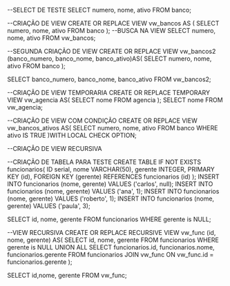 --SELECT DE TESTE
SELECT numero, nome, ativo
FROM banco;

--CRIAÇÃO DE VIEW
CREATE OR REPLACE VIEW vw_bancos AS (
	SELECT numero, nome, ativo
	FROM banco
);
--BUSCA NA VIEW 
SELECT numero, nome, ativo
FROM vw_bancos;

--SEGUNDA CRIAÇÃO DE VIEW 
CREATE OR REPLACE VIEW vw_bancos2 (banco_numero, banco_nome, banco_ativo)AS(
	SELECT numero, nome, ativo
	FROM banco
);

SELECT banco_numero, banco_nome, banco_ativo
FROM vw_bancos2;

--CRIAÇÃO DE VIEW TEMPORARIA
CREATE OR REPLACE TEMPORARY VIEW vw_agencia AS(
	SELECT nome
	FROM agencia
);
SELECT nome
FROM vw_agencia;

--CRIAÇÃO DE VIEW COM CONDIÇÃO
CREATE OR REPLACE VIEW vw_bancos_ativos AS(
	SELECT numero, nome, ativo
	FROM banco
	WHERE ativo IS TRUE
)WITH LOCAL CHECK OPTION;

--CRIAÇÂO DE VIEW RECURSIVA

--CRIAÇÃO DE TABELA PARA TESTE
CREATE TABLE IF NOT EXISTS funcionarios(
	ID serial,
	nome VARCHAR(50),
	gerente INTEGER,
	PRIMARY KEY (id),
	FOREIGN KEY (gerente) REFERENCES funcionarios (id)
);
INSERT INTO funcionarios (nome, gerente) VALUES ('carlos', null);
INSERT INTO funcionarios (nome, gerente) VALUES ('ana', 1);
INSERT INTO funcionarios (nome, gerente) VALUES ('roberto', 1);
INSERT INTO funcionarios (nome, gerente) VALUES ('paula', 3);

SELECT id, nome, gerente FROM funcionarios WHERE gerente is NULL;

--VIEW RECURSIVA
CREATE OR REPLACE RECURSIVE VIEW vw_func (id, nome, gerente) AS(
	SELECT id, nome, gerente
	FROM funcionarios
	WHERE gerente is NULL
	UNION ALL
	SELECT funcionarios.id, funcionarios.nome, funcionarios.gerente
	FROM funcionarios
	JOIN vw_func ON vw_func.id = funcionarios.gerente
);

SELECT id,nome, gerente
FROM vw_func;